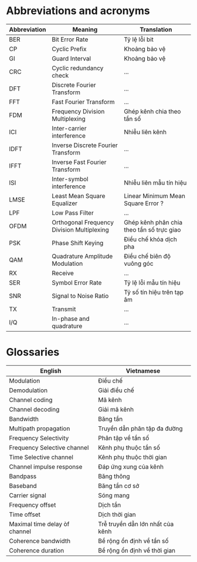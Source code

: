 # Abbreviations and acronyms
| Abbreviation | Meaning                                    | Translation                               |
| ------------ | ------------------------------------------ | ----------------------------------------- |
| BER          | Bit Error Rate                             | Tỷ lệ lỗi bit                             |
| CP           | Cyclic Prefix                              | Khoảng bảo vệ                             |
| GI           | Guard Interval                             | Khoảng bảo vệ                             |
| CRC          | Cyclic redundancy check                    | ...                                       |
| DFT          | Discrete Fourier Transform                 | ...                                       |
| FFT          | Fast Fourier Transform                     | ...                                       |
| FDM          | Frequency Division Multiplexing            | Ghép kênh chia theo tần số                |
| ICI          | Inter-carrier interference                 | Nhiễu liên kênh                           |
| IDFT         | Inverse Discrete Fourier Transform         | ...                                       |
| IFFT         | Inverse Fast Fourier Transform             | ...                                       |
| ISI          | Inter-symbol interference                  | Nhiễu liên mẫu tín hiệu                   |
| LMSE         | Least Mean Square Equalizer                | Linear Minimum Mean Square Error ?        |
| LPF          | Low Pass Filter                            | ...                                       |
| OFDM         | Orthogonal Frequency Division Multiplexing | Ghép kênh phân chia theo tần số trực giao |
| PSK          | Phase Shift Keying                         | Điều chế khóa dịch pha                    |
| QAM          | Quadrature Amplitude Modulation            | Điều chế biên độ vuông góc                |
| RX           | Receive                                    | ...                                       |
| SER          | Symbol Error Rate                          | Tỷ lệ lỗi mẫu tín hiệu                    |
| SNR          | Signal to Noise Ratio                      | Tỷ số tín hiệu trên tạp âm                |
| TX           | Transmit                                   | ...                                       |
| I/Q          | In-phase and quadrature                    | ...                                       |


# Glossaries

| English                       | Vietnamese                       |
| ----------------------------- | -------------------------------- |
| Modulation                    | Điều chế                         |
| Demodulation                  | Giải điều chế                    |
| Channel coding                | Mã kênh                          |
| Channel decoding              | Giải mã kênh                     |
| Bandwidth                     | Băng tần                         |
| Multipath propagation         | Truyền dẫn phân tập đa đường     |
| Frequency Selectivity         | Phân tập về tần số               |
| Frequency Selective channel   | Kênh phụ thuộc tần số            |
| Time Selective channel        | Kênh phụ thuộc thời gian         |
| Channel impulse response      | Đáp ứng xung của kênh            |
| Bandpass                      | Băng thông                       |
| Baseband                      | Băng tần cơ sở                   |
| Carrier signal                | Sóng mang                        |
| Frequency offset              | Dịch tần                         |
| Time offset                   | Dịch thời gian                   |
| Maximal time delay òf channel | Trễ truyền dẫn lớn nhất của kênh |
| Coherence bandwidth           | Bề rộng ổn định về tần số        |
| Coherence duration            | Bề rộng ổn định về thời gian     |

